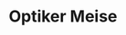 ---
title: "Optiker Meise"
url: /chemnitz/optiker-meise-carl-von-ossietzky-strasse/
shop: Optiker
---